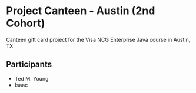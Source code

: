 # Project Canteen - Austin (2nd Cohort)

Canteen gift card project for the Visa NCG Enterprise Java course in Austin, TX

## Participants

* Ted M. Young
* Isaac


